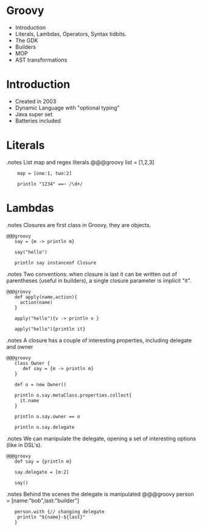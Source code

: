 <!SLIDE title-slide>
# Groovy #

<!SLIDE bullets>

* Introduction 
* Literals, Lambdas, Operators, Syntax tidbits.
* The GDK
* Builders
* MOP
* AST transformations 


<!SLIDE bullets>
# Introduction 

* Created in 2003
* Dynamic Language with "optional typing"
* Java super set
* Batteries included


<!SLIDE  execute>
# Literals #
.notes List map and regex literals
    @@@groovy
        list = [1,2,3]

        map = [one:1, two:2]

        println "1234" ==~ /\d+/

<!SLIDE title-slide>

# Lambdas #

<!SLIDE  execute>
.notes Closures are first class in Groovy, they are objects.

    @@@groovy
       say = {m -> println m}

       say("hello")

       println say instanceof Closure

<!SLIDE  execute>
.notes Two conventions: when closure is last it can be written out of parentheses (useful in builders), a single closure parameter is implicit "it".

    @@@groovy
       def apply(name,action){
         action(name)
       }

       apply("hello"){v -> println v }

       apply("hello"){println it}

<!SLIDE  execute>
.notes A closure has a couple of interesting properties, including delegate and owner

    @@@groovy
       class Owner {
          def say = {m -> println m}
       }

       def o = new Owner()

       println o.say.metaClass.properties.collect{
         it.name
       }

       println o.say.owner == o 

       println o.say.delegate 

<!SLIDE  execute>
.notes We can manipulate the delegate, opening a set of interesting options (like in DSL's).
 
    @@@groovy
       def say = {println m}

       say.delegate = [m:2]

       say()
         
<!SLIDE  execute>
.notes Behind the scenes the delegate is manipulated
    @@@groovy
       person = [name:"bob",last:"builder"]

       person.with {// changing delegate
	    println "${name}-${last}"
       }

